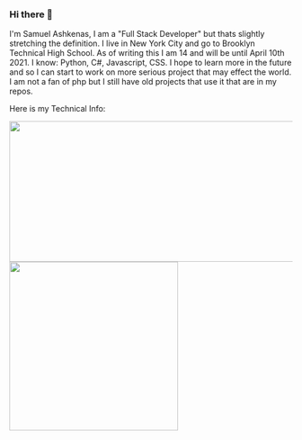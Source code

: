 ### Hi there 👋

I'm Samuel Ashkenas, I am a "Full Stack Developer" but thats slightly stretching the definition. I live in New York City and go to Brooklyn Technical High School. As of writing this I am 14 and will be until April 10th 2021. I know: Python, C#, Javascript, CSS. I hope to learn more in the future and so I can start to work on more serious project that may effect the world. I am not a fan of php but I still have old projects that use it that are in my repos. 


Here is my Technical Info:

<a href="https://github.com/anuraghazra/github-readme-stats">
    <img align="center" height="250" width="512" src="https://github-readme-stats.vercel.app/api?username=SamAsh11414&show_icons=true&theme=dracula&count_private=true" />
    <img align="center" height="300" src="https://github-readme-stats.vercel.app/api/top-langs/?username=SamAsh11414&hide=CSS,SCSS&langs_count=6&theme=dracula">
</div>
</a>
<!--
**SamAsh11414/SamAsh11414** is a ✨ _special_ ✨ repository because its `README.md` (this file) appears on your GitHub profile.

Here are some ideas to get you started:

- 🔭 I’m currently working on ...
- 🌱 I’m currently learning ...
- 👯 I’m looking to collaborate on ...
- 🤔 I’m looking for help with ...
- 💬 Ask me about ...
- 📫 How to reach me: ...
- 😄 Pronouns: ...
- ⚡ Fun fact: ...
-->
